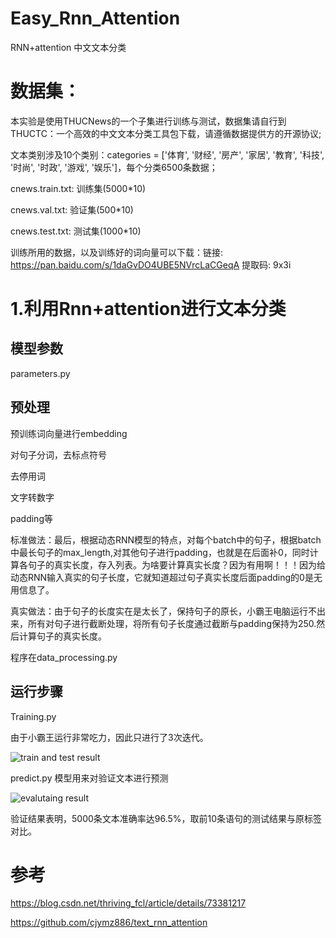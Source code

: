 # Easy_Rnn_Attention
RNN+attention 中文文本分类

# 数据集：
本实验是使用THUCNews的一个子集进行训练与测试，数据集请自行到THUCTC：一个高效的中文文本分类工具包下载，请遵循数据提供方的开源协议;

文本类别涉及10个类别：categories = ['体育', '财经', '房产', '家居', '教育', '科技', '时尚', '时政', '游戏', '娱乐']，每个分类6500条数据；

cnews.train.txt: 训练集(5000*10)

cnews.val.txt: 验证集(500*10)

cnews.test.txt: 测试集(1000*10)

训练所用的数据，以及训练好的词向量可以下载：链接: https://pan.baidu.com/s/1daGvDO4UBE5NVrcLaCGeqA 提取码: 9x3i 

# 1.利用Rnn+attention进行文本分类
## 模型参数
parameters.py

## 预处理
预训练词向量进行embedding

对句子分词，去标点符号

去停用词

文字转数字

padding等

标准做法：最后，根据动态RNN模型的特点，对每个batch中的句子，根据batch中最长句子的max_length,对其他句子进行padding，也就是在后面补0，同时计算各句子的真实长度，存入列表。为啥要计算真实长度？因为有用啊！！！因为给动态RNN输入真实的句子长度，它就知道超过句子真实长度后面padding的0是无用信息了。

真实做法：由于句子的长度实在是太长了，保持句子的原长，小霸王电脑运行不出来，所有对句子进行截断处理，将所有句子长度通过截断与padding保持为250.然后计算句子的真实长度。

程序在data_processing.py

## 运行步骤
Training.py 

由于小霸王运行非常吃力，因此只进行了3次迭代。

![train and test result](https://github.com/NLPxiaoxu/Easy_Rnn_Attention/blob/master/image/train.jpeg)

predict.py 模型用来对验证文本进行预测

![evalutaing result](https://github.com/NLPxiaoxu/Easy_Rnn_Attention/blob/master/image/eva.jpeg)

验证结果表明，5000条文本准确率达96.5%，取前10条语句的测试结果与原标签对比。

# 参考

https://blog.csdn.net/thriving_fcl/article/details/73381217 

https://github.com/cjymz886/text_rnn_attention
